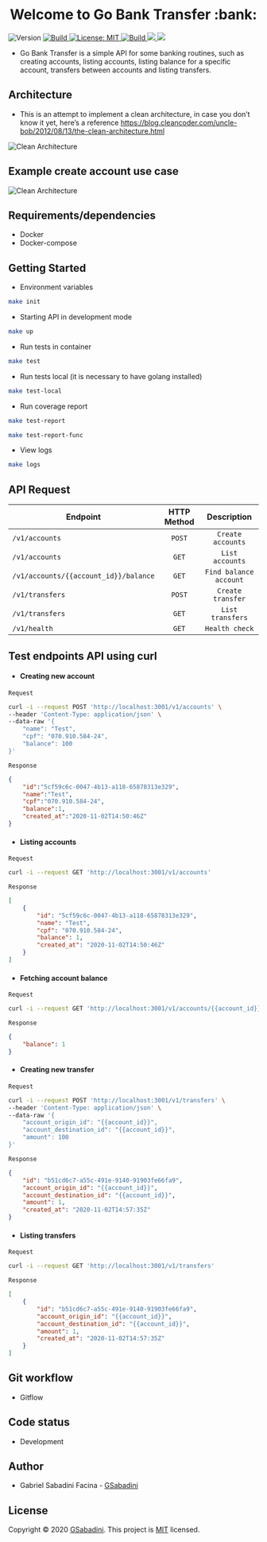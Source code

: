 <h1 align="center">Welcome to Go Bank Transfer :bank:</h1>
<p>
  <img alt="Version" src="https://img.shields.io/badge/version-1.10.0-blue.svg?cacheSeconds=2592000" />
  <a href="https://goreportcard.com/badge/github.com/GSabadini/go-bank-transfer" target="_blank">
    <img alt="Build" src="https://goreportcard.com/badge/github.com/GSabadini/go-bank-transfer" />
  </a>
  <a href="#" target="_blank">
    <img alt="License: MIT" src="https://img.shields.io/badge/License-MIT-yellow.svg" />
  </a>
  <a href="https://travis-ci.org/github/GSabadini/go-bank-transfer" target="_blank">
    <img alt="Build" src="https://travis-ci.org/GSabadini/go-bank-transfer.svg?branch=master" />
  </a>
  <a href="https://github.com/GSabadini/go-bank-transfer/actions" target="_blank">
    <img src="https://github.com/GSabadini/go-bank-transfer/workflows/test/badge.svg" />
  </a>
  <a href="https://codecov.io/gh/GSabadini/go-bank-transfer">
    <img src="https://codecov.io/gh/GSabadini/go-bank-transfer/branch/master/graph/badge.svg" />
  </a>
</p>

- Go Bank Transfer is a simple API for some banking routines, such as creating accounts, listing accounts, listing balance for a specific account, transfers between accounts and listing transfers.

## Architecture
-  This is an attempt to implement a clean architecture, in case you don’t know it yet, here’s a reference https://blog.cleancoder.com/uncle-bob/2012/08/13/the-clean-architecture.html

![Clean Architecture](clean.png)

## Example create account use case

![Clean Architecture](create_account.png)

## Requirements/dependencies
- Docker
- Docker-compose

## Getting Started

- Environment variables

```sh
make init
```

- Starting API in development mode

```sh
make up
```

- Run tests in container

```sh
make test
```

- Run tests local (it is necessary to have golang installed)

```sh
make test-local
```

- Run coverage report

```sh
make test-report
```
```sh
make test-report-func
```

- View logs

```sh
make logs
```

## API Request

| Endpoint        | HTTP Method           | Description       |
| --------------- | :---------------------: | :-----------------: |
| `/v1/accounts` | `POST`                | `Create accounts` |
| `/v1/accounts` | `GET`                 | `List accounts`   |
| `/v1/accounts/{{account_id}}/balance`   | `GET`                |    `Find balance account` |
| `/v1/transfers`| `POST`                | `Create transfer` |
| `/v1/transfers`| `GET`                 | `List transfers`  |
| `/v1/health`| `GET`                 | `Health check`  |

## Test endpoints API using curl

- #### Creating new account

`Request`
```bash
curl -i --request POST 'http://localhost:3001/v1/accounts' \
--header 'Content-Type: application/json' \
--data-raw '{
    "name": "Test",
    "cpf": "070.910.584-24",
    "balance": 100
}'
```

`Response`
```json
{
    "id":"5cf59c6c-0047-4b13-a118-65878313e329",
    "name":"Test",
    "cpf":"070.910.584-24",
    "balance":1,
    "created_at":"2020-11-02T14:50:46Z"
}
```
- #### Listing accounts

`Request`
```bash
curl -i --request GET 'http://localhost:3001/v1/accounts'
```

`Response`
```json
[
    {
        "id": "5cf59c6c-0047-4b13-a118-65878313e329",
        "name": "Test",
        "cpf": "070.910.584-24",
        "balance": 1,
        "created_at": "2020-11-02T14:50:46Z"
    }
]
```

- #### Fetching account balance

`Request`
```bash
curl -i --request GET 'http://localhost:3001/v1/accounts/{{account_id}}/balance'
```

`Response`
```json
{
    "balance": 1
}
```

- #### Creating new transfer

`Request`
```bash
curl -i --request POST 'http://localhost:3001/v1/transfers' \
--header 'Content-Type: application/json' \
--data-raw '{
	"account_origin_id": "{{account_id}}",
	"account_destination_id": "{{account_id}}",
	"amount": 100
}'
```

`Response`
```json
{
    "id": "b51cd6c7-a55c-491e-9140-91903fe66fa9",
    "account_origin_id": "{{account_id}}",
    "account_destination_id": "{{account_id}}",
    "amount": 1,
    "created_at": "2020-11-02T14:57:35Z"
}
```

- #### Listing transfers

`Request`
```bash
curl -i --request GET 'http://localhost:3001/v1/transfers'
```

`Response`
```json
[
    {
        "id": "b51cd6c7-a55c-491e-9140-91903fe66fa9",
        "account_origin_id": "{{account_id}}",
        "account_destination_id": "{{account_id}}",
        "amount": 1,
        "created_at": "2020-11-02T14:57:35Z"
    }
]
```

## Git workflow
- Gitflow

## Code status
- Development

## Author
- Gabriel Sabadini Facina - [GSabadini](https://github.com/GSabadini)

## License
Copyright © 2020 [GSabadini](https://github.com/GSabadini).
This project is [MIT](LICENSE) licensed.

